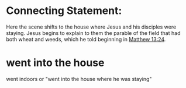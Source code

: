 
# Connecting Statement:
Here the scene shifts to the house where Jesus and his disciples were staying. Jesus begins to explain to them the parable of the field that had both wheat and weeds, which he told beginning in [Matthew 13:24](../13/24.md).

# went into the house
went indoors or "went into the house where he was staying"